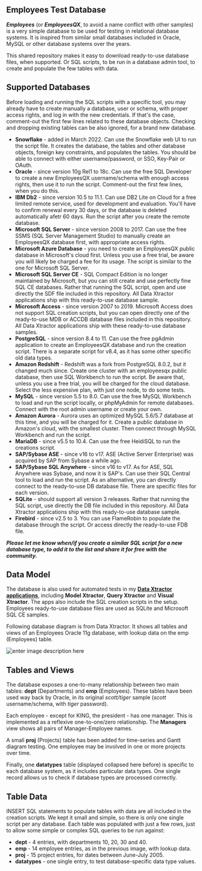 ## Employees Test Database

***Employees*** (or ***EmployeesQX***, to avoid a name conflict with other samples) is a very simple database to be used for testing in relational database systems. It is inspired from similar small databases included in Oracle, MySQL or other database systems over the years.

This shared repository makes it easy to download ready-to-use database files, when supported. Or SQL scripts, to be run in a database admin tool, to create and populate the few tables with data.

## Supported Databases

Before loading and running the SQL scripts with a specific tool, you may already have to create manually a database, user or schema, with proper access rights, and log in with the new credentials. If that's the case, comment-out the first few lines related to these database objects. Checking and dropping existing tables can be also ignored, for a brand new database.

 - **Snowflake** - added in March 2022. Can use the Snowflake web UI to run the script file. It creates the database, the tables and other database objects, foreign key constraints, and populates the tables. You should be able to connect with either username/password, or SSO, Key-Pair or OAuth.
 - **Oracle** -  since version 10g Rel1 to 18c. Can use the free SQL Developer to create a new EmployeesQX username/schema with enough access rights, then use it to run the script. Comment-out the first few lines, when you do this.
 - **IBM Db2** - since version 10.5 to 11.1. Can use DB2 Lite on Cloud for a free limited remote service, used for development and evaluation. You'll have to confirm renewal every 30 days, or the database is deleted automatically afetr 60 days. Run the script after you create the remote database.
 - **Microsoft SQL Server** -  since version 2008 to 2017. Can use the free SSMS (SQL Server Management Studio) to manually create an EmployeesQX database first, with appropriate access rights.
 - **Microsoft Azure Database** - you need to create an EmployeesQX public database in Microsoft's cloud first. Unless you use a free trial, be aware you will likely be charged a fee for its usage. The script is similar to the one for Microsoft SQL Server.
 - **Microsoft SQL Server CE** - SQL Compact Edition is no longer maintained by Microsoft, but you can still create and use perfectly fine SQL CE databases. Rather that running the SQL script, open and use directly the SDF file included in this repository. All Data Xtractor applications ship with this ready-to-use database sample.
 - **Microsoft Access** - since version 2007 to 2019. Microsoft Access does not support SQL creation scripts, but you can open directly one of the ready-to-use MDB or ACCDB database files included in this repository. All Data Xtractor applications ship with these ready-to-use database samples.
 - **PostgreSQL** -  since version 8.4 to 11. Can use the free pgAdmin application to create an EmployeesQX database and run the creation script. There is a separate script for v8.4, as it has some other specific old data types.
 - **Amazon Redshift** - Redshift was a fork from PostgreSQL 8.0.2, but it changed much since. Create one cluster with an employeesqx public database, then use SQL Workbench to run the script. Be aware that, unless you use a free trial, you will be charged for the cloud database. Select the less expensive plan, with just one node, to do some tests.
 - **MySQL** - since version 5.5 to 8.0. Can use the free MySQL Workbench to load and run the script locally, or phpMyAdmin for remote databases. Connect with the root admin username or create your own.
 - **Amazon Aurora** - Aurora uses an optimized MySQL 5.6/5.7 database at this time, and you will be charged for it. Create a public database in Amazon's cloud, with the smallest cluster. Then connect through MySQL Workbench and run the script.
 - **MariaDB** - since v5.5 to 10.4. Can use the free HeidiSQL to run the creations script.
 - **SAP/Sybase ASE** - since v16 to v17. ASE (Active Server Enterprise) was acquired by SAP from Sybase a while ago. 
 - **SAP/Sybase SQL Anywhere** - since v16 to v17. As for ASE, SQL Anywhere was Sybase, and now it is SAP's. Can use their SQL Central tool to load and run the script. As an alternative, you can directly connect to the ready-to-use DB database file. There are specific files for each version.
 - **SQLite** - should support all version 3 releases. Rather that running the SQL script, use directly the DB file included in this repository. All Data Xtractor applications ship with this ready-to-use database sample.
 - **Firebird** - since v2.5 to 3. You can use FlameRobin to populate the database through the script. Or access directly the ready-to-use FDB file.  

***Please let me know when/if you create a similar SQL script for a new database type, to add it to the list and share it for free with the community.***

## Data Model

The database is also used for automated tests in my [**Data Xtractor applications**](https://data-xtractor.com/knowledgebase/employees-database-sample/), including **Model Xtractor**, **Query Xtractor** and **Visual Xtractor**. The apps also include the SQL creation scripts in the setup. Employees ready-to-use database files are used as SQLite and Microsoft SQL CE samples.

Following database diagram is from Data Xtractor. It shows all tables and views of an Employees Oracle 11g database, with lookup data on the emp (Employees) table.

![enter image description here](https://data-xtractor.com/wp-content/uploads/employees-test-database.png)

## Tables and Views

The database exposes a one-to-many relationship between two main tables: **dept** (Departments) and **emp** (Employees). These tables have been used way back by Oracle, in its original *scott/tiger* sample (*scott* username/schema, with *tiger* password). 

Each employee - except for KING, the president - has one manager. This is implemented as a reflexive one-to-one/zero relationship. The **Managers** view shows all pairs of Manager-Employee names.

A small **proj** (Projects) table has been added for time-series and Gantt diagram testing. One employee may be involved in one or more projects over time.

Finally, one **datatypes** table (displayed collapsed here before) is specific to each database system, as it includes particular data types. One single record allows us to check if database types are processed correctly.

## Table Data

INSERT SQL statements to populate tables with data are all included in the creation scripts. We kept it small and simple, so there is only one single script per any database. Each table was populated with just a few rows, just to allow some simple or complex SQL queries to be run against:

 - **dept** - 4 entries, with departments 10, 20, 30 and 40.
 - **emp** - 14 employee entries, as in the previous image, with lookup data.
 - **proj** - 15 project entries, for dates between June-July 2005.
 - **datatypes** - one single entry, to test database-specific data type values.
